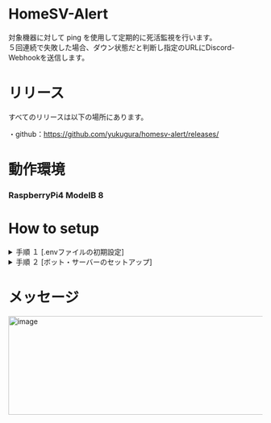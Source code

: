 # HomeSV-Alert

対象機器に対して ping を使用して定期的に死活監視を行います。  
５回連続で失敗した場合、ダウン状態だと判断し指定のURLにDiscord-Webhookを送信します。

# リリース
すべてのリリースは以下の場所にあります。

・github：https://github.com/yukugura/homesv-alert/releases/

# 動作環境
### RaspberryPi4 ModelB 8

# How to setup

<details>
<summary>手順 １ [.envファイルの初期設定]</summary>
プロジェクトを実行するには、環境変数の設定が必要です。`.env.sample`ファイルをコピーし、`.env`という名前で保存してください。  
その後、 `CHECK_INTERVAL` `WEBHOOK_URL` `HOSTS` の３つを変更して上書きしてください。

<summary>  </summary>

</details>

<details>
<summary>手順 ２ [ボット・サーバーのセットアップ]</summary>

Pythonインストール後、ライブラリをインストールします。仮想環境での運用をおすすめします。  
```
pip install python-dotenv
```  
```
pip install aiohttp
```  
```
pip install ping3
```
```
pip install lgpio
```  
その後、 main.py を実行してください。
</details>

# メッセージ

<img width="587" height="196" alt="image" src="https://github.com/user-attachments/assets/610e8ed3-7494-40d2-8a5e-01ff846298cf" />
